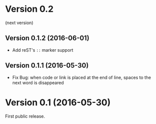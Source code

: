Version 0.2
===========

(next version)

Version 0.1.2 (2016-06-01)
--------------------------

* Add reST's `::` marker support

Version 0.1.1 (2016-05-30)
--------------------------

* Fix Bug: when code or link is placed at the end of line, spaces to the next word is disappeared

Version 0.1 (2016-05-30)
========================

First public release.
